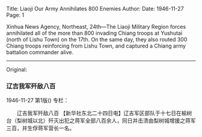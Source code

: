 Title: Liaoji Our Army Annihilates 800 Enemies
Author:
Date: 1946-11-27
Page: 1

Xinhua News Agency, Northeast, 24th—The Liaoji Military Region forces annihilated all of the more than 800 invading Chiang troops at Yushutai (north of Lishu Town) on the 17th. On the same day, they also routed 300 Chiang troops reinforcing from Lishu Town, and captured a Chiang army battalion commander alive.



<hr /> 

Original: 


### 辽吉我军歼敌八百

1946-11-27
第1版()
专栏：

　　辽吉我军歼敌八百
    【新华社东北二十四日电】辽吉军区部队于十七日在榆树台（梨树城以北）歼灭出犯之蒋军全部八百余人，同日并击溃由梨树城增援之蒋军三百，并生俘蒋军营长一名。
